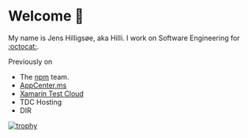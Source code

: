 # Welcome :wave:

My name is Jens Hilligsøe, aka Hilli. I work on Software Engineering for [:octocat:](https://github.com/github/).

Previously on 

- The [npm](https://www.npmjs.com/) team.
- [AppCenter.ms](https://appcenter.ms/)
- [Xamarin Test Cloud](https://xamarin.com/testcloud/)
- TDC Hosting
- DIR


[![trophy](https://github-profile-trophy.vercel.app/?username=hilli&row=1&margin-w=10&no-bg=true&no-frame=true&theme=alduin)](https://github.com/ryo-ma/github-profile-trophy)

